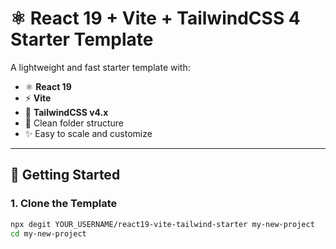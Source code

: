 # ⚛️ React 19 + Vite + TailwindCSS 4 Starter Template

A lightweight and fast starter template with:

- ⚛️ **React 19**
- ⚡ **Vite**
- 🎨 **TailwindCSS v4.x**
- 🧱 Clean folder structure
- ✨ Easy to scale and customize

---

## 🚀 Getting Started

### 1. Clone the Template

```bash
npx degit YOUR_USERNAME/react19-vite-tailwind-starter my-new-project
cd my-new-project
